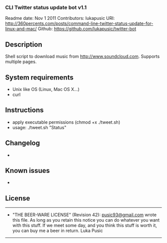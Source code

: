 ### CLI Twitter status update bot v1.1

Readme date: Nov 1 2011
Contributors: lukapusic
URI: http://360percents.com/posts/command-line-twitter-status-update-for-linux-and-mac/
Github: https://github.com/lukapusic/twitter-bot

## Description
Shell script to download music from http://www.soundcloud.com.
Supports multiple pages.

## System requirements
* Unix like OS (Linux, Mac OS X...)
* curl

## Instructions
* apply executable permissions (chmod +x ./tweet.sh)
* usage: ./tweet.sh "Status"

## Changelog
*

## Known issues
*

## License
----------------------------------------------------------------------------
* "THE BEER-WARE LICENSE" (Revision 42): <pusic93@gmail.com> wrote this file. As long as you retain this notice you can do whatever you want with this stuff. If we meet some day, and you think this stuff is worth it, you can buy me a beer in return. Luka Pusic
----------------------------------------------------------------------------

